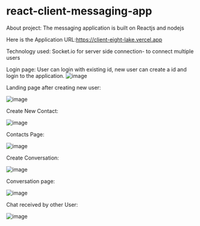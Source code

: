 # react-client-messaging-app
About project: The messaging application is built on Reactjs and nodejs

Here is the Application URL:https://client-eight-lake.vercel.app

Technology used: Socket.io for server side connection- to connect multiple users

Login page:
User can login with existing id, new user can create a id and login to the application.
![image](https://user-images.githubusercontent.com/107784718/180592461-748d0105-ffcc-4591-b369-c23c3f9cf5f7.png)

Landing page after creating new user:

![image](https://user-images.githubusercontent.com/107784718/180592614-df96893e-c10f-471c-a609-2f998e7c54de.png)

Create New Contact:

![image](https://user-images.githubusercontent.com/107784718/180592672-f1dbae03-7473-429e-8829-ac167069cf16.png)

Contacts Page:

![image](https://user-images.githubusercontent.com/107784718/180592705-8b48df0a-4557-4f12-a5a7-e856738ca1f6.png)

Create Conversation:

![image](https://user-images.githubusercontent.com/107784718/180592734-3244284d-f024-4a8e-a050-4efdf7234d30.png)


Conversation page:

![image](https://user-images.githubusercontent.com/107784718/180592889-cfe2b916-9ff9-4df7-b54a-ce8996250579.png)


Chat received by other User:

![image](https://user-images.githubusercontent.com/107784718/180592851-2417a3da-ccf1-42a8-946e-aaaf1c88ea1e.png)


